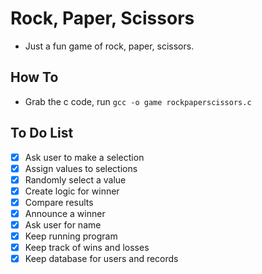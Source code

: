 # Rock, Paper, Scissors
- Just a fun game of rock, paper, scissors.

## How To
- Grab the c code, run ```gcc -o game rockpaperscissors.c```

## To Do List
- [X] Ask user to make a selection
- [X] Assign values to selections
- [X] Randomly select a value
- [X] Create logic for winner
- [X] Compare results
- [X] Announce a winner
- [X] Ask user for name
- [X] Keep running program
- [X] Keep track of wins and losses
- [X] Keep database for users and records
